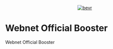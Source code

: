 <p align="center">
<a href="https://imgbb.com/"><img src="https://imgur.com/eh9uJc6.png" alt="bevr" border="0"></a>
</p>

# Webnet Official Booster

Webnet Official Booster
